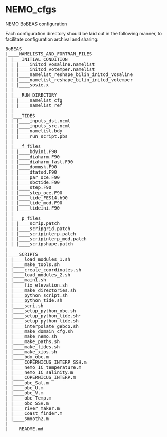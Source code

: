 # NEMO_cfgs
NEMO BoBEAS configuration

Each configuration directory should be laid out in the following manner, to
facilitate configuration archival and sharing:

<pre>
BoBEAS
|____NAMELISTS_AND_FORTRAN_FILES
| |___INITIAL_CONDITION
| | |____initcd_vosaline.namelist
| | |____initcd_votemper.namelist
| | |____namelist_reshape_bilin_initcd_vosaline
| | |____namelist_reshape_bilin_initcd_votemper
| | |____sosie.x
| |
| |___RUN_DIRECTORY
| | |____namelist_cfg
| | |____namelist_ref
| |
| |___TIDES
| | |____inputs_dst.ncml
| | |____inputs_src.ncml
| | |____namelist.bdy
| | |____run_script.pbs
| |
| |___f_files
| | |____bdyini.F90
| | |____diaharm.F90
| | |____diaharm_fast.F90
| | |____dommsk.F90
| | |____dtatsd.F90
| | |____par_oce.F90
| | |____sbctide.F90
| | |____step.F90
| | |____step_oce.F90
| | |____tide_FES14.h90
| | |____tide_mod.F90
| | |____tideini.F90
| |
| |___p_files
| | |____scrip.patch
| | |____scripgrid.patch
| | |____scripinterp.patch
| | |____scripinterp_mod.patch
| | |____scripshape.patch
|
|____SCRIPTS
| |____load_modules_1.sh
| |____make_tools.sh
| |____create_coordinates.sh
| |____load_modules_2.sh
| |____main1.sh
| |____fix_elevation.sh
| |____make_directories.sh
| |____python_script.sh
| |____python_tide.sh
| |____scri.sh
| |____setup_python_obc.sh
| |____setup_python_tide.sh~
| |____setup_python_tide.sh
| |____interpolate_gebco.sh
| |____make_domain_cfg.sh
| |____make_nemo.sh
| |____make_paths.sh
| |____make_tides.sh
| |____make_xios.sh
| |____bdy_obc.m
| |____COPERNICUS_INTERP_SSH.m
| |____nemo_IC_temperature.m
| |____nemo_IC_salinity.m
| |____COPERNICUS_INTERP.m
| |____obc_Sal.m
| |____obc_U.m
| |____obc_V.m
| |____obc_Temp.m
| |____obc_SSH.m
| |____river_maker.m
| |____Coast_finder.m
| |____smooth2.m
|
|____README.md
</pre>
